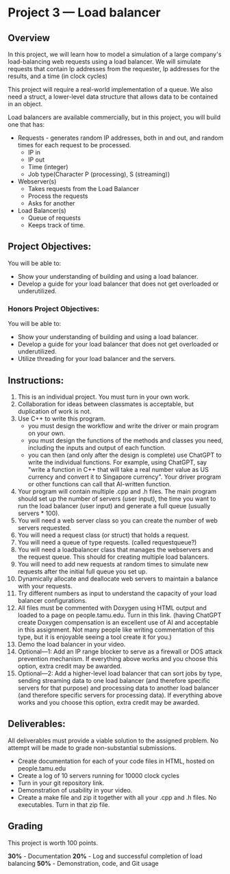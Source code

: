 # Project 3 — Load balancer

## Overview

In this project, we will learn how to model a simulation of a large company's load-balancing web requests using a load balancer. We will simulate requests that contain Ip addresses from the requester, Ip addresses for the results, and a time (in clock cycles)

This project will require a real-world implementation of a queue.
We also need a struct, a lower-level data structure that allows data to be contained in an object.

Load balancers are available commercially, but in this project, you will build one that has:
- Requests - generates random IP addresses, both in and out, and random times for each request to be processed.
  - IP in
  - IP out
  - Time (integer)
  - Job type(Character P (processing), S (streaming))
- Webserver(s)
  - Takes requests from the Load Balancer
  - Process the requests
  - Asks for another
- Load Balancer(s)
  - Queue of requests
  - Keeps track of time.

## Project Objectives:

You will be able to:
- Show your understanding of building and using a load balancer.
- Develop a guide for your load balancer that does not get overloaded or underutilized.

### Honors Project Objectives:

You will be able to:
- Show your understanding of building and using a load balancer.
- Develop a guide for your load balancer that does not get overloaded or underutilized.
- Utilize threading for your load balancer and the servers.

 
## Instructions:
1. This is an individual project. You must turn in your own work.
2. Collaboration for ideas between classmates is acceptable, but duplication of work is not.
3. Use C++ to write this program.
    - you must design the workflow and write the driver or main program on your own. 
    -  you must design the functions of the methods and classes you need, including the inputs and output of each function.
    - you can then (and only after the design is complete) use ChatGPT to write the individual functions. For example, using ChatGPT, say "write a function in C++ that will take a real number value as US currency and convert it to Singapore currency". Your driver program or other functions can call that AI-written function.
4. Your program will contain multiple .cpp  and .h files. The main program should set up the number of servers (user input), the time you want to run the load balancer (user input) and generate a full queue (usually servers * 100).
5. You will need a web server class so you can create the number of web servers requested.
6. You will need a request class (or struct) that holds a request.
7. You will need a queue of type requests. (called requestqueue?)
8. You will need a loadbalancer class that manages the webservers and the request queue. This should for creating multiple load balancers.
9. You will need to add new requests at random times to simulate new requests after the initial full queue you set up.
10. Dynamically allocate and deallocate web servers to maintain a balance with your requests.
11. Try different numbers as input to understand the capacity of your load balancer configurations.
12. All files must be commented with Doxygen using HTML output and loaded to a page on people.tamu.edu. Turn in this link. (having ChatGPT create Doxygen compensation is an excellent use of AI and acceptable in this assignment. Not many people like writing commentation of this type, but it is enjoyable seeing a tool create it for you.)
13. Demo the load balancer in your video.
14. Optional—1: Add an IP range blocker to serve as a firewall or DOS attack prevention mechanism. If everything above works and you choose this option, extra credit may be awarded.
15. Optional—2: Add a higher-level load balancer that can sort jobs by type, sending streaming data to one load balancer (and therefore specific servers for that purpose) and processing data to another load balancer (and therefore specific servers for processing data). If everything above works and you choose this option, extra credit may be awarded.

## Deliverables:
All deliverables must provide a viable solution to the assigned problem. No attempt will be made to grade non-substantial submissions.

- Create documentation for each of your code files in HTML, hosted on people.tamu.edu
- Create a log of 10 servers running for 10000 clock cycles
- Turn in your git repository link.  
- Demonstration of usability in your video.
- Create a make file and zip it together with all your .cpp and .h files. No executables. Turn in that zip file.


## Grading

This project is worth 100 points.

**30%** - Documentation
**20%** - Log and successful completion of load balancing 
**50%** - Demonstration, code, and Git usage 
